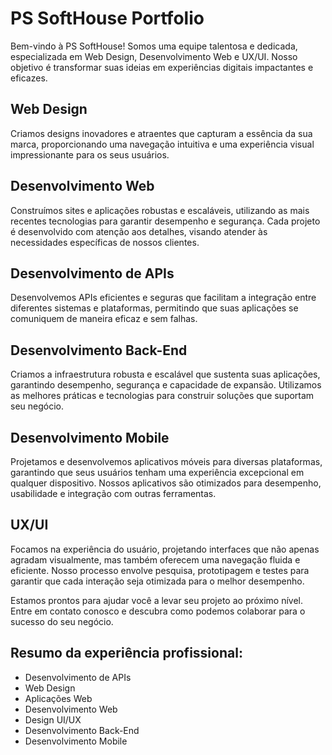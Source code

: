 # PS SoftHouse Portfolio

Bem-vindo à PS SoftHouse! Somos uma equipe talentosa e dedicada, especializada em Web Design, Desenvolvimento Web e UX/UI. Nosso objetivo é transformar suas ideias em experiências digitais impactantes e eficazes.

## Web Design
Criamos designs inovadores e atraentes que capturam a essência da sua marca, proporcionando uma navegação intuitiva e uma experiência visual impressionante para os seus usuários.

## Desenvolvimento Web
Construímos sites e aplicações robustas e escaláveis, utilizando as mais recentes tecnologias para garantir desempenho e segurança. Cada projeto é desenvolvido com atenção aos detalhes, visando atender às necessidades específicas de nossos clientes.

## Desenvolvimento de APIs
Desenvolvemos APIs eficientes e seguras que facilitam a integração entre diferentes sistemas e plataformas, permitindo que suas aplicações se comuniquem de maneira eficaz e sem falhas.

## Desenvolvimento Back-End
Criamos a infraestrutura robusta e escalável que sustenta suas aplicações, garantindo desempenho, segurança e capacidade de expansão. Utilizamos as melhores práticas e tecnologias para construir soluções que suportam seu negócio.

## Desenvolvimento Mobile
Projetamos e desenvolvemos aplicativos móveis para diversas plataformas, garantindo que seus usuários tenham uma experiência excepcional em qualquer dispositivo. Nossos aplicativos são otimizados para desempenho, usabilidade e integração com outras ferramentas.

## UX/UI
Focamos na experiência do usuário, projetando interfaces que não apenas agradam visualmente, mas também oferecem uma navegação fluida e eficiente. Nosso processo envolve pesquisa, prototipagem e testes para garantir que cada interação seja otimizada para o melhor desempenho.

Estamos prontos para ajudar você a levar seu projeto ao próximo nível. Entre em contato conosco e descubra como podemos colaborar para o sucesso do seu negócio.

## Resumo da experiência profissional:
- Desenvolvimento de APIs
- Web Design
- Aplicações Web
- Desenvolvimento Web
- Design UI/UX
- Desenvolvimento Back-End
- Desenvolvimento Mobile
